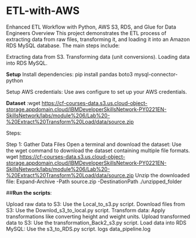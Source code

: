 # ETL-with-AWS
Enhanced ETL Workflow with Python, AWS S3, RDS, and Glue for Data Engineers
Overview
This project demonstrates the ETL process of extracting data from raw files, transforming it, and loading it into an Amazon RDS MySQL database. The main steps include:

Extracting data from S3.
Transforming data (unit conversions).
Loading data into RDS MySQL.

**Setup**
Install dependencies:
pip install pandas boto3 mysql-connector-python


Setup AWS credentials: Use aws configure to set up your AWS credentials.

**Dataset** :wget https://cf-courses-data.s3.us.cloud-object-storage.appdomain.cloud/IBMDeveloperSkillsNetwork-PY0221EN-SkillsNetwork/labs/module%206/Lab%20-%20Extract%20Transform%20Load/data/source.zip

Steps:

Step 1: Gather Data Files
Open a terminal and download the dataset:
Use the wget command to download the dataset containing multiple file formats.
wget https://cf-courses-data.s3.us.cloud-object-storage.appdomain.cloud/IBMDeveloperSkillsNetwork-PY0221EN-SkillsNetwork/labs/module%206/Lab%20-%20Extract%20Transform%20Load/data/source.zip
Unzip the downloaded file:
Expand-Archive -Path source.zip -DestinationPath ./unzipped_folder


##**Run the scripts**:

Upload raw data to S3: Use the Local_to_s3.py script.
Download files from S3: Use the Downlod_s3_to_local.py script.
Transform data: Apply transformations like converting height and weight units.
Upload transformed data to S3: Use the transformation_Back2_s3.py script.
Load data into RDS MySQL: Use the s3_to_RDS.py script.
logs
data_pipeline.log

